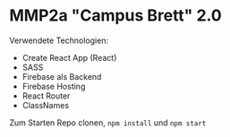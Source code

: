 # MMP2a "Campus Brett" 2.0
Verwendete Technologien:
- Create React App (React)
- SASS
- Firebase als Backend
- Firebase Hosting
- React Router
- ClassNames

Zum Starten Repo clonen, `npm install` und `npm start`
